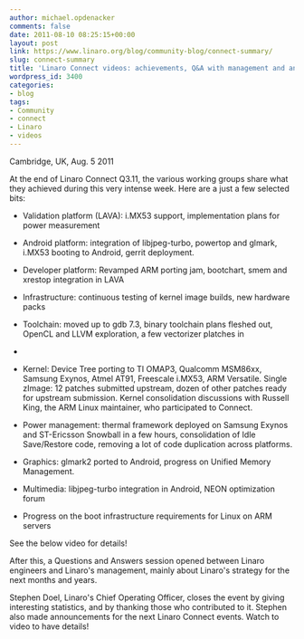 ```yaml
---
author: michael.opdenacker
comments: false
date: 2011-08-10 08:25:15+00:00
layout: post
link: https://www.linaro.org/blog/community-blog/connect-summary/
slug: connect-summary
title: 'Linaro Connect videos: achievements, Q&A with management and announcements'
wordpress_id: 3400
categories:
- blog
tags:
- Community
- connect
- Linaro
- videos
---
```


Cambridge, UK, Aug. 5 2011

At the end of Linaro Connect Q3.11, the various working groups share what they achieved during this very intense week. Here are a just a few selected bits:




  * Validation platform (LAVA): i.MX53 support, implementation plans for power measurement


  * Android platform: integration of libjpeg-turbo, powertop and glmark, i.MX53 booting to Android, gerrit deployment.


  * Developer platform: Revamped ARM porting jam, bootchart, smem and xrestop integration in LAVA


  * Infrastructure: continuous testing of kernel image builds, new hardware packs


  * Toolchain: moved up to gdb 7.3, binary toolchain plans fleshed out, OpenCL and LLVM exploration, a few vectorizer platches in
  *

  * Kernel: Device Tree porting to TI OMAP3, Qualcomm MSM86xx, Samsung Exynos, Atmel AT91, Freescale i.MX53, ARM Versatile. Single zImage: 12 patches submitted upstream, dozen of other patches ready for upstream submission. Kernel consolidation discussions with Russell King, the ARM Linux maintainer, who participated to Connect.


  * Power management: thermal framework deployed on Samsung Exynos and ST-Ericsson Snowball in a few hours, consolidation of Idle Save/Restore code, removing a lot of code duplication across platforms.


  * Graphics: glmark2 ported to Android, progress on Unified Memory Management.


  * Multimedia: libjpeg-turbo integration in Android, NEON optimization forum


  * Progress on the boot infrastructure requirements for Linux on ARM servers



See the below video for details!

After this, a Questions and Answers session opened between Linaro engineers and Linaro's management, mainly about Linaro's strategy for the next months and years.



Stephen Doel, Linaro's Chief Operating Officer, closes the event by giving interesting statistics, and by thanking those who contributed to it. Stephen also made announcements for the next Linaro Connect events. Watch to video to have details!
